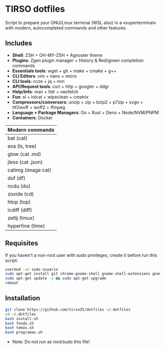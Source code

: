 # TIRSO dotfiles

Script to prepare your GNU/Linux terminal (WSL also) in a «superterminal» with modern, autocompleted commands and other features.

## Includes

- **Shell**: ZSH + OH-MY-ZSH + Agnoster theme
- **Plugins**: Zgen plugin manager + History & Red/green completion commands
- **Essentials tools**: wget + git + make + cmake + g++
- **CLI Editors**: vim + nano + micro
- **CLI tools**: ccze + jq + nnn
- **API/Request tools**: curl + http + googler + ddgr
- **Help/Info**: man + tldr + neofetch
- **Fun**: sl + lolcat + wipeclean + cmatrix
- **Compressors/conversors**: unzip + zip + bzip2 + p7zip + svgo + ttf2woff + woff2 + ffmpeg
- **Language + Package Managers**: Go + Rust + Deno + Node/NVM/PNPM
- **Containers**: Docker

| **Modern commands** |
|-|
| bat (cat) |
| exa (ls, tree) |
| glow (cat .md) |
| jless (cat .json) |
| catimg (image cat) |
| duf (df) |
| ncdu (du) |
| zoxide (cd) |
| htop (top) |
| icdiff (diff) |
| zellij (tmux) |
| hyperfine (time) |

## Requisites

If you haven't a non-root user with sudo privileges, create it before run this script:

```bash
usermod -aG sudo usuario
sudo apt-get install git chrome-gnome-shell gnome-shell-extensions gnome-tweaks
sudo apt-get update -y && sudo apt-get upgrade
reboot
```

## Installation

```bash
git clone https://github.com/tirso25/dotfiles ~/.dotfiles
cd ~/.dotfiles
bash install.sh
bash fondo.sh
bash temas.sh
bash programas.sh
```

* Note: Do not run as root/sudo this file!
